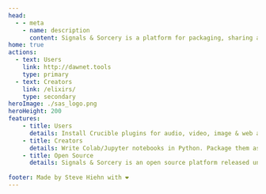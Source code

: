 ```yaml
---
head:
  - - meta
    - name: description
      content: Signals & Sorcery is a platform for packaging, sharing and consuming machine learning operations. Extend applications with self-hosted AI operations. 
home: true 
actions:
  - text: Users
    link: http://dawnet.tools
    type: primary
  - text: Creators
    link: /elixirs/
    type: secondary
heroImage: ./sas_logo.png
heroHeight: 200
features:
    - title: Users
      details: Install Crucible plugins for audio, video, image & web apps. Find AI Elixirs and run them anywhere there is a GPU!
    - title: Creators
      details: Write Colab/Jupyter notebooks in Python. Package them as AI Elixirs, and expose them to Crucible plugins!
    - title: Open Source 
      details: Signals & Sorcery is an open source platform released under the GPL-3.0 license.
    
footer: Made by Steve Hiehn with ❤️
---
```

